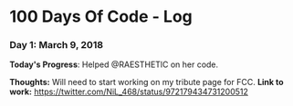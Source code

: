 # 100 Days Of Code - Log

### Day 1: March 9, 2018 

**Today's Progress**: Helped @RAESTHETlC on her code. 

**Thoughts:**  Will need to start working on my tribute page for FCC.
**Link to work:**
https://twitter.com/NiL_468/status/972179434731200512
